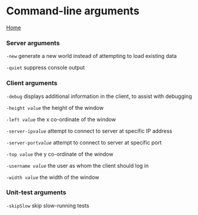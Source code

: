 # Command-line arguments
[Home](index.md)

### Server arguments

`-new` generate a new world instead of attempting to load existing data

`-quiet` suppress console output

### Client arguments

`-debug` displays additional information in the client, to assist with debugging

`-height `*`value`* the height of the window

`-left `*`value`* the x co-ordinate of the window

`-server-ip`*`value`* attempt to connect to server at specific IP address

`-server-port`*`value`* attempt to connect to server at specific port

`-top `*`value`* the y co-ordinate of the window

`-username `*`value`* the user as whom the client should log in

`-width `*`value`* the width of the window

### Unit-test arguments

`-skipSlow` skip slow-running tests

